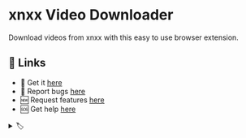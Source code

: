 # xnxx Video Downloader

Download videos from xnxx with this easy to use browser extension.

<!-- Video -->

## 🔗 Links

- 🎁 Get it [here](https://serp.ly/xnxx-video-downloader)
- 🐛 Report bugs [here](https://github.com/serpapps/xnxx-video-downloader/issues)
- 🆕 Request features [here](https://github.com/serpapps/xnxx-video-downloader/issues)
- 🆘 Get help [here](https://support.serp.co/)



<!-- ## Downloading videos from xnxx  -->
<!-- a paragraph or two discussing the various types of videos, and technologies employed by xnxx for serving and protecting videos.  -->


<!-- ## Screenshots -->
<!-- Screenshots -->


<!-- ## Permissions justification -->
<!-- Permissions justification -->


<details>
  <summary> 🏷️ </summary>

<!-- keyword list -->

</details>

